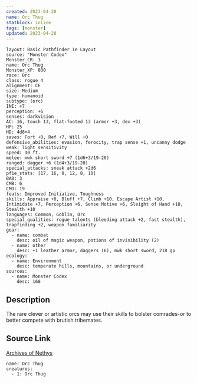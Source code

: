 ```yaml
---
created: 2023-04-28
name: Orc Thug
statblock: inline
tags: [monster]
updated: 2023-04-28
---
```

```statblock
layout: Basic Pathfinder 1e Layout
source: "Monster Codex"
Monster_CR: 3
name: Orc Thug
Monster_XP: 800
race: Orc
class: rogue 4
alignment: CE
size: Medium
type: humanoid
subtype: (orc)
INI: +7
perception: +6
senses: darkvision
AC: 16, touch 13, flat-footed 13 (armor +3, dex +3)
HP: 25
HD: 4d8+4
saves: Fort +0, Ref +7, Will +0
defensive_abilities: evasion, ferocity, trap sense +1, uncanny dodge
weak: light sensitivity
speed: 30 ft.
melee: mwk short sword +7 (1d6+3/19-20)
ranged: dagger +6 (1d4+3/19-20)
special_attacks: sneak attack +2d6
pf1e_stats: [17, 16, 8, 12, 8, 10]
BAB: 3
CMB: 6
CMD: 19
feats: Improved Initiative, Toughness
skills: Appraise +8, Bluff +7, Climb +10, Escape Artist +10, Intimidate +7, Perception +6, Sense Motive +6, Sleight of Hand +10, Stealth +10
languages: Common, Goblin, Orc
special_qualities: rogue talents (bleeding attack +2, fast stealth), trapfinding +2, weapon familiarity
gear:
  - name: combat
    desc: oil of magic weapon, potions of invisibility (2)
  - name: other
    desc: +1 leather armor, daggers (6), mwk short sword, 218 gp
ecology:
  - name: Environment
    desc: temperate hills, mountains, or underground
sources:
  - name: Monster Codex
    desc: 168
```
## Description
The rare clever or artistic orcs may use their skills to bolster comrades-or to better compete with brutish tribemates.
## Source Link
[Archives of Nethys](https://aonprd.com/MonsterDisplay.aspx?ItemName=Orc%20Thug)
```encounter-table
name: Orc Thug
creatures:
  - 1: Orc Thug
```
